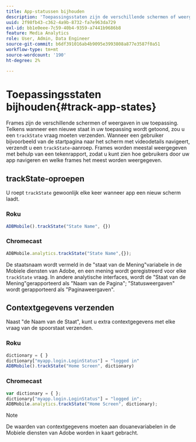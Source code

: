 ```yaml
---
title: App-statussen bijhouden
description: 'Toepassingsstaten zijn de verschillende schermen of weergaven in uw toepassing. Leer hoe u de toepassingsstatus in uw toepassing kunt bijhouden met behulp van de trackState-oproep. '
uuid: 2f98fb43-c362-4a9b-8732-fa7e963da729
exl-id: bb1e0eee-7c59-40b4-9359-a7441b9686b8
feature: Media Analytics
role: User, Admin, Data Engineer
source-git-commit: b6df391016ab4b9095e3993808a877e3587f0a51
workflow-type: tm+mt
source-wordcount: '190'
ht-degree: 2%

---
```


# Toepassingsstaten bijhouden{#track-app-states}

Frames zijn de verschillende schermen of weergaven in uw toepassing. Telkens wanneer een nieuwe staat in uw toepassing wordt getoond, zou u een `trackState` vraag moeten verzenden. Wanneer een gebruiker bijvoorbeeld van de startpagina naar het scherm met videodetails navigeert, verzendt u een `trackState`-aanroep. Frames worden meestal weergegeven met behulp van een tekenrapport, zodat u kunt zien hoe gebruikers door uw app navigeren en welke frames het meest worden weergegeven.

## trackState-oproepen

U roept `trackState` gewoonlijk elke keer wanneer app een nieuw scherm laadt.

### Roku

```js
ADBMobile().trackState("State Name", {})
```

### Chromecast

```js
ADBMobile.analytics.trackState("State Name",{});
```

De staatsnaam wordt vermeld in de &quot;staat van de Mening&quot;variabele in de Mobiele diensten van Adobe, en een mening wordt geregistreerd voor elke `trackState` vraag. In andere analytische interfaces, wordt de &quot;Staat van de Mening&quot;gerapporteerd als &quot;Naam van de Pagina&quot;; &quot;Statusweergaven&quot; wordt gerapporteerd als &quot;Paginaweergaven&quot;.

## Contextgegevens verzenden

Naast &quot;de Naam van de Staat&quot;, kunt u extra contextgegevens met elke vraag van de spoorstaat verzenden.

### Roku

```js
dictionary = { } 
dictionary["myapp.login.LoginStatus"] = "logged in"  
ADBMobile().trackState("Home Screen", dictionary)
```

### Chromecast

```js
var dictionary = { }; 
dictionary["myapp.login.LoginStatus"] = "logged in"; 
ADBMobile.analytics.trackState("Home Screen", dictionary); 
```

>[!NOTE]
>
>De waarden van contextgegevens moeten aan douanevariabelen in de Mobiele diensten van Adobe worden in kaart gebracht.

